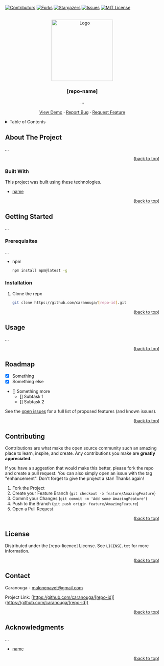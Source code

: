[![Contributors][contributors-shield]][contributors-url]
[![Forks][forks-shield]][forks-url]
[![Stargazers][stars-shield]][stars-url]
[![Issues][issues-shield]][issues-url]
[![MIT License][license-shield]][license-url]

<br />
<div align="center">
  <a href="https://github.com/caranouga/[repo-id]">
    <img src="images/logo.png" alt="Logo" width="200" height="200">
  </a>

  <h3 align="center">[repo-name]</h3>

  <p align="center">
    ...
    <br />
    <br />
    <a href="[demo-link]">View Demo</a>
    ·
    <a href="https://github.com/caranouga/[repo-id]/issues">Report Bug</a>
    ·
    <a href="https://github.com/caranouga/[repo-id]/issues">Request Feature</a>
  </p>
</div>

<details>
  <summary>Table of Contents</summary>
  <ol>
    <li>
      <a href="#about-the-project">About The Project</a>
      <ul>
        <li><a href="#built-with">Built With</a></li>
      </ul>
    </li>
    <li>
      <a href="#getting-started">Getting Started</a>
      <ul>
        <li><a href="#prerequisites">Prerequisites</a></li>
        <li><a href="#installation">Installation</a></li>
      </ul>
    </li>
    <li><a href="#usage">Usage</a></li>
    <li><a href="#roadmap">Roadmap</a></li>
    <li><a href="#contributing">Contributing</a></li>
    <li><a href="#license">License</a></li>
    <li><a href="#contact">Contact</a></li>
    <li><a href="#acknowledgments">Acknowledgments</a></li>
  </ol>
</details>


## About The Project

...

<p align="right">(<a href="#top">back to top</a>)</p>


### Built With

This project was built using these technologies.

* [name](link)

<p align="right">(<a href="#top">back to top</a>)</p>


## Getting Started

...

### Prerequisites

...
* npm
  ```sh
  npm install npm@latest -g
  ```

### Installation

1. Clone the repo
   ```sh
   git clone https://github.com/caranouga/[repo-id].git
   ```

<p align="right">(<a href="#top">back to top</a>)</p>


## Usage

...

<p align="right">(<a href="#top">back to top</a>)</p>



## Roadmap

- [x] Something
- [x] Something else
- [] Something more
    - [] Subtask 1
    - [] Subtask 2

See the [open issues](https://github.com/caranouga/[repo-id]/issues) for a full list of proposed features (and known issues).

<p align="right">(<a href="#top">back to top</a>)</p>


## Contributing

Contributions are what make the open source community such an amazing place to learn, inspire, and create. Any contributions you make are **greatly appreciated**.

If you have a suggestion that would make this better, please fork the repo and create a pull request. You can also simply open an issue with the tag "enhancement".
Don't forget to give the project a star! Thanks again!

1. Fork the Project
2. Create your Feature Branch (`git checkout -b feature/AmazingFeature`)
3. Commit your Changes (`git commit -m 'Add some AmazingFeature'`)
4. Push to the Branch (`git push origin feature/AmazingFeature`)
5. Open a Pull Request

<p align="right">(<a href="#top">back to top</a>)</p>


## License

Distributed under the [repo-licence] License. See `LICENSE.txt` for more information.

<p align="right">(<a href="#top">back to top</a>)</p>


## Contact

Caranouga - malonepayet@gmail.com

Project Link: [https://github.com/caranouga/[repo-id]](https://github.com/caranouga/[repo-id])

<p align="right">(<a href="#top">back to top</a>)</p>


## Acknowledgments

...

* [name](link)

<p align="right">(<a href="#top">back to top</a>)</p>




[contributors-shield]: https://img.shields.io/github/contributors/caranouga/[repo-id].svg?style=for-the-badge
[contributors-url]: https://github.com/caranouga/[repo-id]/graphs/contributors
[forks-shield]: https://img.shields.io/github/forks/caranouga/[repo-id].svg?style=for-the-badge
[forks-url]: https://github.com/caranouga/[repo-id]/network/members
[stars-shield]: https://img.shields.io/github/stars/caranouga/[repo-id].svg?style=for-the-badge
[stars-url]: https://github.com/caranouga/[repo-id]/stargazers
[issues-shield]: https://img.shields.io/github/issues/caranouga/[repo-id].svg?style=for-the-badge
[issues-url]: https://github.com/caranouga/[repo-id]/issues
[license-shield]: https://img.shields.io/github/license/caranouga/[repo-id].svg?style=for-the-badge
[license-url]: https://github.com/caranouga/[repo-id]/blob/master/LICENSE.txt
[product-screenshot]: images/screenshot.png
